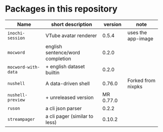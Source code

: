 # Packages in this repository

Name               | short description                | version | note
------------------ | -------------------------------- | ------- | ------------------
`inochi-session`   | VTube avatar renderer            | 0.5.4   | uses the app-image
`mocword`          | english sentence/word completion | 0.2.0   |
`mocword-with-data`| + english dataset builtin        | 0.2.0   |
`nushell`          | A data-driven shell              | 0.76.0  | Forked from nixpks
`nushell-preview`  | + unreleased version             | MR 0.77.0 |
`ruson`            | a cli json parser                | 0.2.2   |
`streampager`      | a cli pager (similar to less)    | 0.10.2  |
